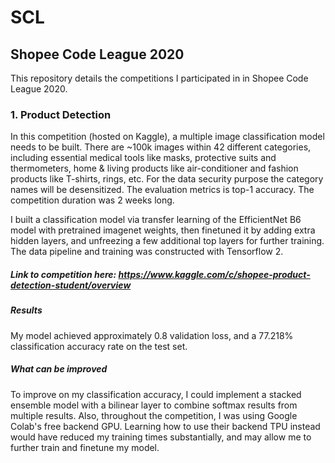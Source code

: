 # SCL
## Shopee Code League 2020
This repository details the competitions I participated in in Shopee Code League 2020.

### 1. Product Detection
In this competition (hosted on Kaggle), a multiple image classification model needs to be built. There are ~100k images within 42 different categories, including essential medical tools like masks, protective suits and thermometers, home & living products like air-conditioner and fashion products like T-shirts, rings, etc. For the data security purpose the category names will be desensitized. The evaluation metrics is top-1 accuracy. The competition duration was 2 weeks long.

I built a classification model via transfer learning of the EfficientNet B6 model with pretrained imagenet weights, then finetuned it by adding extra hidden layers, and unfreezing a few additional top layers for further training. The data pipeline and training was constructed with Tensorflow 2.

##### Link to competition here: https://www.kaggle.com/c/shopee-product-detection-student/overview
##### Results
My model achieved approximately 0.8 validation loss, and a 77.218% classification accuracy rate on the test set.

##### What can be improved
To improve on my classification accuracy, I could implement a stacked ensemble model with a bilinear layer to combine softmax results from multiple results. Also, throughout the competition, I was using Google Colab's free backend GPU. Learning how to use their backend TPU instead would have reduced my training times substantially, and may allow me to further train and finetune my model.
